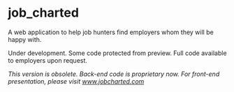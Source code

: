# job_charted
A web application to help job hunters find employers whom they will be happy with.

Under development.
Some code protected from preview. Full code available to employers upon request.


<em>This version is obsolete. Back-end code is proprietary now. For front-end presentation, please visit www.jobcharted.com</em>
